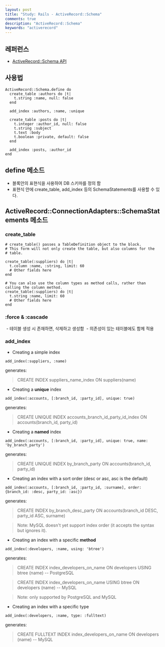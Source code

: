 ```yaml
---
layout: post
title: "Study: Rails - ActiveRecord::Schema"
comments: true
description: "ActiveRecord::Schema"
keywords: "activerecord"
---
```


## 레퍼런스 
- [ActiveRecord::Schema API](http://api.rubyonrails.org/classes/ActiveRecord/Schema.html)

## 사용법 

```
ActiveRecord::Schema.define do
  create_table :authors do |t|
    t.string :name, null: false
  end

  add_index :authors, :name, :unique

  create_table :posts do |t|
    t.integer :author_id, null: false
    t.string :subject
    t.text :body
    t.boolean :private, default: false
  end

  add_index :posts, :author_id
end
```

## define 메소드 
- 블록안의 표현식을 사용하여 DB 스키마를 정의 함 
- 표현식 안에 create_table, add_index 등의 SchemaStatements를 사용할 수 있다. 

## ActiveRecord::ConnectionAdapters::SchemaStatements 메소드 
### create_table 

```
# create_table() passes a TableDefinition object to the block.
# This form will not only create the table, but also columns for the
# table.

create_table(:suppliers) do |t|
  t.column :name, :string, limit: 60
  # Other fields here
end
```

```
# You can also use the column types as method calls, rather than calling the column method.
create_table(:suppliers) do |t|
  t.string :name, limit: 60
  # Other fields here
end
```

### :force & :cascade 
  - 테이블 생성 시 존재하면, 삭제하고 생성함 
  - 의존성이 있는 테이블에도 함께 적용 


### add_index

  - Creating a simple index

```  
add_index(:suppliers, :name)
```

generates:
  > CREATE INDEX suppliers_name_index ON suppliers(name)

  - Creating a **unique** index

```  
add_index(:accounts, [:branch_id, :party_id], unique: true)
```

generates:
  > CREATE UNIQUE INDEX accounts_branch_id_party_id_index ON accounts(branch_id, party_id)

  - Creating a **named** index

```
add_index(:accounts, [:branch_id, :party_id], unique: true, name: 'by_branch_party')
```

generates:
  > CREATE UNIQUE INDEX by_branch_party ON accounts(branch_id, party_id)

  - Creating an index with a sort order (desc or asc, asc is the default)
  
```  
add_index(:accounts, [:branch_id, :party_id, :surname], order: {branch_id: :desc, party_id: :asc})
```

generates:
  > CREATE INDEX by_branch_desc_party ON accounts(branch_id DESC, party_id ASC, surname)
  
  > Note: MySQL doesn't yet support index order (it accepts the syntax but ignores it).

  - Creating an index with a specific **method**
  
```  
add_index(:developers, :name, using: 'btree')
```

generates:
  > CREATE INDEX index_developers_on_name ON developers USING btree (name) -- PostgreSQL
  
  > CREATE INDEX index_developers_on_name USING btree ON developers (name) -- MySQL
  
  > Note: only supported by PostgreSQL and MySQL

  - Creating an index with a specific type

```
add_index(:developers, :name, type: :fulltext)
```

generates:
  > CREATE FULLTEXT INDEX index_developers_on_name ON developers (name) -- MySQL
  


